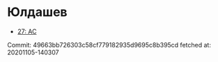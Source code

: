 # Юлдашев
- [27: AC](27.md)

Commit: 49663bb726303c58cf779182935d9695c8b395cd
 fetched at: 20201105-140307
